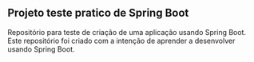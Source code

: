 ## Projeto teste pratico de Spring Boot

Repositório para teste de criação de uma aplicação usando Spring Boot. 
Este repositório foi criado com a intenção de aprender a desenvolver usando Spring Boot.
